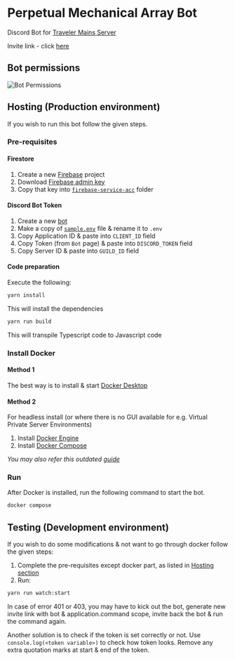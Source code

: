 # Perpetual Mechanical Array Bot

Discord Bot for [Traveler Mains Server](https://discord.gg/RsdUnupKpj)

Invite link - click [here](https://discord.com/api/oauth2/authorize?client_id=914932368647815230&permissions=1514517351488&scope=bot%20applications.commands)

## Bot permissions

![Bot Permissions](https://i.imgur.com/yUDcZii.png)

## Hosting (Production environment)

If you wish to run this bot follow the given steps.

### Pre-requisites

#### Firestore

1. Create a new [Firebase](https://console.firebase.google.com/) project
2. Download [Firebase admin key](https://firebase.google.com/docs/admin/setup#initialize-sdk)
3. Copy that key into [`firebase-service-acc`](./firebase-service-acc/) folder

#### Discord Bot Token

1. Create a new [bot](https://discord.com/developers/applications)
2. Make a copy of [`sample.env`](./sample.env) file & rename it to `.env`
3. Copy Application ID & paste into `CLIENT_ID` field
4. Copy Token (from `Bot` page) & paste into `DISCORD_TOKEN` field
5. Copy Server ID & paste into `GUILD_ID` field

#### Code preparation

Execute the following:

```sh
yarn install
```

This will install the dependencies

```sh
yarn run build
```

This will transpile Typescript code to Javascript code

### Install Docker

#### Method 1

The best way is to install & start [Docker Desktop](https://www.docker.com/)

#### Method 2

For headless install (or where there is no GUI available for e.g. Virtual Private Server Environments)

1. Install [Docker Engine](https://docs.docker.com/engine/install/)
2. Install [Docker Compose](https://docs.docker.com/compose/install/)

_You may also refer this outdated [guide](https://www.howtogeek.com/devops/how-to-install-docker-and-docker-compose-on-linux/)_

### Run

After Docker is installed, run the following command to start the bot.

```sh
docker compose
```

## Testing (Development environment)

If you wish to do some modifications & not want to go through docker follow the given steps:

1. Complete the pre-requisites except docker part, as listed in [Hosting section](#hosting-production-environment)
2. Run:

```sh
yarn run watch:start
```

In case of error 401 or 403, you may have to kick out the bot, generate new invite link with bot & application.command scope, invite back the bot & run the command again.

Another solution is to check if the token is set correctly or not. Use `console.log(<token variable>)` to check how token looks. Remove any extra quotation marks at start & end of the token.
